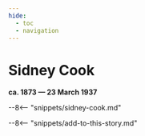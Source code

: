 ```yaml
---
hide:
  - toc
  - navigation 
---
```


# Sidney Cook

**ca. 1873 — 23 March 1937**

--8<-- "snippets/sidney-cook.md"

--8<-- "snippets/add-to-this-story.md"